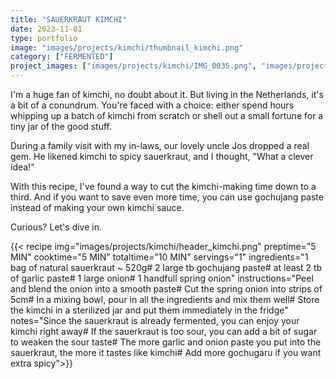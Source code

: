 ```yaml
---
title: "SAUERKRAUT KIMCHI"
date: 2023-11-01
type: portfolio
image: "images/projects/kimchi/thumbnail_kimchi.png"
category: ["FERMENTED"]
project_images: ["images/projects/kimchi/IMG_0035.png", "images/projects/kimchi/IMG_0037.png"]
---
```

I'm a huge fan of kimchi, no doubt about it. But living in the Netherlands, it's a bit of a conundrum. You're faced with a choice: either spend hours whipping up a batch of kimchi from scratch or shell out a small fortune for a tiny jar of the good stuff.

During a family visit with my in-laws, our lovely uncle Jos dropped a real gem. He likened kimchi to spicy sauerkraut, and I thought, "What a clever idea!"

With this recipe, I've found a way to cut the kimchi-making time down to a third. And if you want to save even more time, you can use gochujang paste instead of making your own kimchi sauce.

Curious? Let's dive in.

{{< recipe 
img="images/projects/kimchi/header_kimchi.png"
preptime="5 MIN" 
cooktime="5 MIN" 
totaltime="10 MIN" 
servings="1" 
ingredients="1 bag of natural sauerkraut ~ 520g# 2 large tb gochujang paste# at least 2 tb of garlic paste# 1 large onion# 1 handfull spring onion" 
instructions="Peel and blend the onion into a smooth paste# Cut the spring onion into strips of 5cm# In a mixing bowl, pour in all the ingredients and mix them well# Store the kimchi in a sterilized jar and put them immediately in the fridge"
notes="Since the sauerkraut is already fermented, you can enjoy your kimchi right away# If the sauerkraut is too sour, you can add a bit of sugar to weaken the sour taste# The more garlic and onion paste you put into the sauerkraut, the more it tastes like kimchi# Add more gochugaru if you want extra spicy">}}



